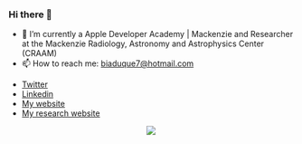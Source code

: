 ### Hi there 👋

- 🔭 I’m currently a Apple Developer Academy | Mackenzie and Researcher at the Mackenzie Radiology, Astronomy and Astrophysics Center (CRAAM)
- 📫 How to reach me: biaduque7@hotmail.com

* [Twitter](https://twitter.com/_BiaDuque_)
* [Linkedin](https://www.linkedin.com/feed/?trk=Officekey)
* [My website](https://beatrizduque.carrd.co/)
* [My research website](https://starsandexoplanets.org)

<p align="center">
<img src="https://beatrizduque.carrd.co/assets/images/image17.jpg?vb15736af5">
</p>
    
<!--
**biaduque/biaduque** is a ✨ _special_ ✨ repository because its `README.md` (this file) appears on your GitHub profile.



